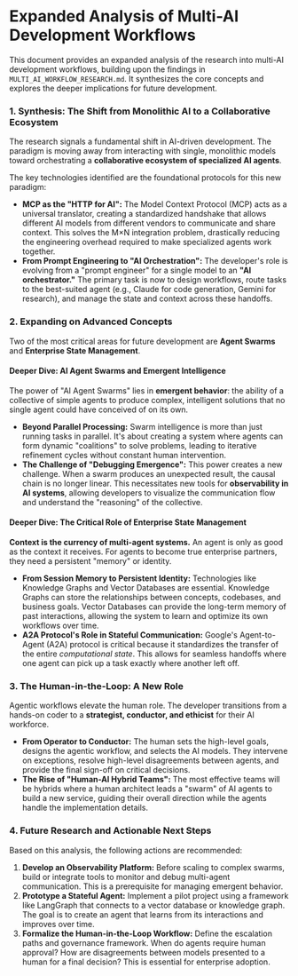 # Expanded Analysis of Multi-AI Development Workflows

This document provides an expanded analysis of the research into multi-AI development workflows, building upon the findings in `MULTI_AI_WORKFLOW_RESEARCH.md`. It synthesizes the core concepts and explores the deeper implications for future development.

### 1. Synthesis: The Shift from Monolithic AI to a Collaborative Ecosystem

The research signals a fundamental shift in AI-driven development. The paradigm is moving away from interacting with single, monolithic models toward orchestrating a **collaborative ecosystem of specialized AI agents**.

The key technologies identified are the foundational protocols for this new paradigm:

*   **MCP as the "HTTP for AI":** The Model Context Protocol (MCP) acts as a universal translator, creating a standardized handshake that allows different AI models from different vendors to communicate and share context. This solves the M×N integration problem, drastically reducing the engineering overhead required to make specialized agents work together.
*   **From Prompt Engineering to "AI Orchestration":** The developer's role is evolving from a "prompt engineer" for a single model to an **"AI orchestrator."** The primary task is now to design workflows, route tasks to the best-suited agent (e.g., Claude for code generation, Gemini for research), and manage the state and context across these handoffs.

### 2. Expanding on Advanced Concepts

Two of the most critical areas for future development are **Agent Swarms** and **Enterprise State Management**.

#### Deeper Dive: AI Agent Swarms and Emergent Intelligence

The power of "AI Agent Swarms" lies in **emergent behavior**: the ability of a collective of simple agents to produce complex, intelligent solutions that no single agent could have conceived of on its own.

*   **Beyond Parallel Processing:** Swarm intelligence is more than just running tasks in parallel. It's about creating a system where agents can form dynamic "coalitions" to solve problems, leading to iterative refinement cycles without constant human intervention.
*   **The Challenge of "Debugging Emergence":** This power creates a new challenge. When a swarm produces an unexpected result, the causal chain is no longer linear. This necessitates new tools for **observability in AI systems**, allowing developers to visualize the communication flow and understand the "reasoning" of the collective.

#### Deeper Dive: The Critical Role of Enterprise State Management

**Context is the currency of multi-agent systems.** An agent is only as good as the context it receives. For agents to become true enterprise partners, they need a persistent "memory" or identity.

*   **From Session Memory to Persistent Identity:** Technologies like Knowledge Graphs and Vector Databases are essential. Knowledge Graphs can store the relationships between concepts, codebases, and business goals. Vector Databases can provide the long-term memory of past interactions, allowing the system to learn and optimize its own workflows over time.
*   **A2A Protocol's Role in Stateful Communication:** Google's Agent-to-Agent (A2A) protocol is critical because it standardizes the transfer of the entire *computational state*. This allows for seamless handoffs where one agent can pick up a task exactly where another left off.

### 3. The Human-in-the-Loop: A New Role

Agentic workflows elevate the human role. The developer transitions from a hands-on coder to a **strategist, conductor, and ethicist** for their AI workforce.

*   **From Operator to Conductor:** The human sets the high-level goals, designs the agentic workflow, and selects the AI models. They intervene on exceptions, resolve high-level disagreements between agents, and provide the final sign-off on critical decisions.
*   **The Rise of "Human-AI Hybrid Teams":** The most effective teams will be hybrids where a human architect leads a "swarm" of AI agents to build a new service, guiding their overall direction while the agents handle the implementation details.

### 4. Future Research and Actionable Next Steps

Based on this analysis, the following actions are recommended:

1.  **Develop an Observability Platform:** Before scaling to complex swarms, build or integrate tools to monitor and debug multi-agent communication. This is a prerequisite for managing emergent behavior.
2.  **Prototype a Stateful Agent:** Implement a pilot project using a framework like LangGraph that connects to a vector database or knowledge graph. The goal is to create an agent that learns from its interactions and improves over time.
3.  **Formalize the Human-in-the-Loop Workflow:** Define the escalation paths and governance framework. When do agents require human approval? How are disagreements between models presented to a human for a final decision? This is essential for enterprise adoption.
